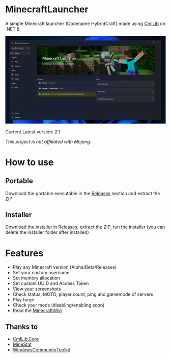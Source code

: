 # MinecraftLauncher
A simple Minecraft launcher (Codename HybridCraft) made using [CmlLib](https://github.com/CmlLib/CmlLib.Core) on .NET 8

![heroImg](https://raw.githubusercontent.com/Jurij15/MinecraftLauncher/master/docs/images/Demo2.1.png)

Current Latest version: 2.1

*This project is not affiliated with Mojang*.
# How to use
## Portable
Download the portable executable in the [Releases](https://github.com/Jurij15/MinecraftLauncher/releases?latest) section and extract the ZIP
## Installer
Download the installer in [Releases](https://github.com/Jurij15/MinecraftLauncher/releases?latest), extract the ZIP, run the installer (you can delete the installer folder after installed)

# Features
- Play any Minecraft version (Alpha/Beta/Releases)
- Set your custom username
- Set memory allocation
- Set custom UUID and Access Token
- View your screenshots
- Check status, MOTD, player count, ping and gamemode of servers
- Play forge
- Check your mods (disabling/enabling soon)
- Read the [MinecraftWiki](https://minecraft.wiki/)

## Thanks to
- [CmlLib.Core](https://github.com/CmlLib/CmlLib.Core)
- [MineStat](https://github.com/FragLand/minestat)
- [WindowsCommunityToolkit](https://github.com/CommunityToolkit/Windows)
